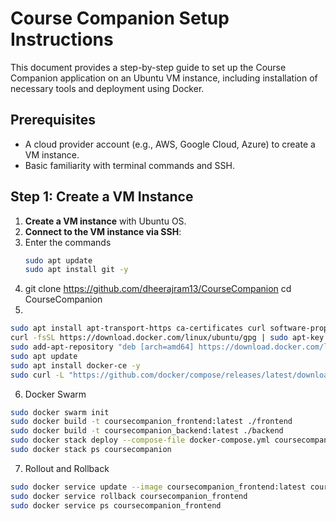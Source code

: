 # Course Companion Setup Instructions

This document provides a step-by-step guide to set up the Course Companion application on an Ubuntu VM instance, including installation of necessary tools and deployment using Docker.

## Prerequisites

- A cloud provider account (e.g., AWS, Google Cloud, Azure) to create a VM instance.
- Basic familiarity with terminal commands and SSH.

## Step 1: Create a VM Instance

1. **Create a VM instance** with Ubuntu OS.
2. **Connect to the VM instance via SSH**:
3. Enter the commands
    ```bash
    sudo apt update
    sudo apt install git -y
    ```
4. git clone https://github.com/dheerajram13/CourseCompanion
cd CourseCompanion
5. 
 ```bash
sudo apt install apt-transport-https ca-certificates curl software-properties-common -y
curl -fsSL https://download.docker.com/linux/ubuntu/gpg | sudo apt-key add -
sudo add-apt-repository "deb [arch=amd64] https://download.docker.com/linux/ubuntu $(lsb_release -cs) stable"
sudo apt update
sudo apt install docker-ce -y
sudo curl -L "https://github.com/docker/compose/releases/latest/download/docker-compose-$(uname -s)-$(uname -m)" -o /usr/local/
```
6. Docker Swarm 
 ```bash
sudo docker swarm init
sudo docker build -t coursecompanion_frontend:latest ./frontend
sudo docker build -t coursecompanion_backend:latest ./backend
sudo docker stack deploy --compose-file docker-compose.yml coursecompanion
sudo docker stack ps coursecompanion
  ```
7. Rollout and Rollback

 ```bash
sudo docker service update --image coursecompanion_frontend:latest coursecompanion_frontend
sudo docker service rollback coursecompanion_frontend
sudo docker service ps coursecompanion_frontend

  ```